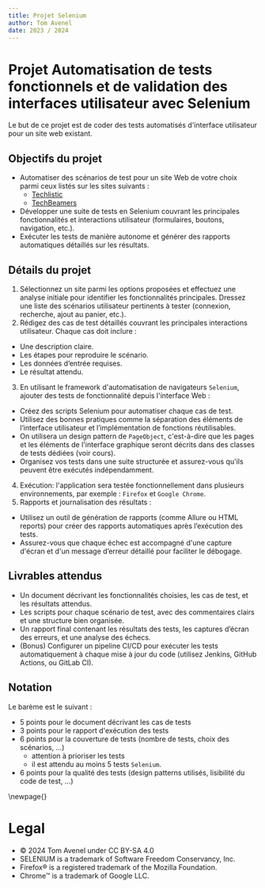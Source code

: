 ```yaml
---
title: Projet Selenium
author: Tom Avenel
date: 2023 / 2024
---
```


# Projet Automatisation de tests fonctionnels et de validation des interfaces utilisateur avec Selenium

Le but de ce projet est de coder des tests automatisés d'interface utilisateur pour un site web existant.

## Objectifs du projet

- Automatiser des scénarios de test pour un site Web de votre choix parmi ceux listés sur les sites suivants :
  - [Techlistic](https://www.techlistic.com/2020/07/automation-testing-demo-websites.html)
  - [TechBeamers](https://techbeamers.com/websites-to-practice-selenium-webdriver-online/)
- Développer une suite de tests en Selenium couvrant les principales fonctionnalités et interactions utilisateur (formulaires, boutons, navigation, etc.).
- Exécuter les tests de manière autonome et générer des rapports automatiques détaillés sur les résultats.

## Détails du projet

1. Sélectionnez un site parmi les options proposées et effectuez une analyse initiale pour identifier les fonctionnalités principales. Dressez une liste des scénarios utilisateur pertinents à tester (connexion, recherche, ajout au panier, etc.).
2. Rédigez des cas de test détaillés couvrant les principales interactions utilisateur. Chaque cas doit inclure :
  - Une description claire.
  - Les étapes pour reproduire le scénario.
  - Les données d’entrée requises.
  - Le résultat attendu.
3. En utilisant le framework d'automatisation de navigateurs `Selenium`, ajouter des tests de fonctionnalité depuis l'interface Web :
  - Créez des scripts Selenium pour automatiser chaque cas de test.
  - Utilisez des bonnes pratiques comme la séparation des éléments de l’interface utilisateur et l’implémentation de fonctions réutilisables.
  - On utilisera un design pattern de `PageObject`, c'est-à-dire que les pages et les éléments de l'interface graphique seront décrits dans des classes de tests dédiées (voir cours).
  - Organisez vos tests dans une suite structurée et assurez-vous qu'ils peuvent être exécutés indépendamment.
4. Exécution: l'application sera testée fonctionnellement dans plusieurs environnements, par exemple : `Firefox` et `Google Chrome`.
5. Rapports et journalisation des résultats :
  - Utilisez un outil de génération de rapports (comme Allure ou HTML reports) pour créer des rapports automatiques après l’exécution des tests.
  - Assurez-vous que chaque échec est accompagné d'une capture d'écran et d'un message d’erreur détaillé pour faciliter le débogage.

## Livrables attendus

- Un document décrivant les fonctionnalités choisies, les cas de test, et les résultats attendus.
- Les scripts pour chaque scénario de test, avec des commentaires clairs et une structure bien organisée.
- Un rapport final contenant les résultats des tests, les captures d’écran des erreurs, et une analyse des échecs.
- (Bonus) Configurer un pipeline CI/CD pour exécuter les tests automatiquement à chaque mise à jour du code (utilisez Jenkins, GitHub Actions, ou GitLab CI).

## Notation

Le barème est le suivant :

- 5 points pour le document décrivant les cas de tests
- 3 points pour le rapport d'exécution des tests
- 6 points pour la couverture de tests (nombre de tests, choix des scénarios, ...)
  - attention à prioriser les tests
  - il est attendu au moins 5 tests `Selenium`.
- 6 points pour la qualité des tests (design patterns utilisés, lisibilité du code de test, ...)

\newpage{}

# Legal

- © 2024 Tom Avenel under CC  BY-SA 4.0
- SELENIUM is a trademark of Software Freedom Conservancy, Inc.
- Firefox® is a registered trademark of the Mozilla Foundation.
- Chrome™ is a trademark of Google LLC.

